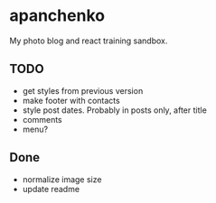 # apanchenko
My photo blog and react training sandbox.

## TODO
- get styles from previous version
- make footer with contacts
- style post dates. Probably in posts only, after title
- comments
- menu?

## Done
- normalize image size
- update readme
